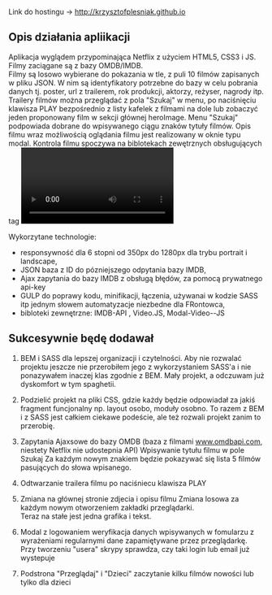 Link do hostingu -> http://krzysztofplesniak.github.io

Opis działania apliikacji 
---------------------------
Aplikacja wyglądem przypominająca Netflix z użyciem HTML5, CSS3 i JS. Filmy zaciągane są z bazy OMDB/IMDB.  
Filmy są losowo wybierane do pokazania w tle, z puli 10 filmów zapisanych w pliku JSON. W nim są identyfikatory potrzebne do bazy w celu pobrania danych tj. poster, url z trailerem, rok produkcji, aktorzy, reżyser, nagrody  itp. 
Trailery filmów można przeglądać z pola "Szukaj" w menu, po naciśnięciu klawisza PLAY bezpośrednio z listy kafelek z filmami na dole lub zobaczyć jeden proponowany film w sekcji głównej heroImage. Menu "Szukaj" podpowiada dobrane do wpisywanego ciągu znaków tytuły filmów. Opis filmu wraz możliwością oglądania filmu jest realizowany w oknie typu modal. Kontrola filmu spoczywa na biblotekach zewętrznych obsługujących tag <video> i wyświetląjących film w modalu.      

Wykorzytane technologie: 
 - responsywność dla 6 stopni od 350px do 1280px dla trybu portrait i landscape,
 - JSON baza z ID do pózniejszego odpytania bazy IMDB,
 - Ajax zapytania do bazy IMDB z obsługą błędów, za pomocą prywatnego api-key 
 - GULP do poprawy kodu, minifikacji, łączenia, używanai w kodzie SASS itp jednym słowem automatyzacje niezbedne dla FRontowca,   
 - bibloteki zewnętrzne: IMDB-API , Video.JS, Modal-Video--JS
 
Sukcesywnie będę dodawał
-------------------------------------------------------
1. BEM i SASS dla lepszej organizacji i czytelności. Aby nie rozwalać projektu jeszcze nie przerobiłem jego z wykorzystaniem SASS'a i nie ponazywałem inaczej klas zgodnie z BEM. Mały projekt, a odczuwam już dyskomfort w tym spaghetii. 

2. Podzielić projekt na pliki CSS, gdzie każdy będzie odpowiadał za jakiś fragment funcjonalny np. layout  osobo, moduły osobno. To razem z  BEM i z SASS jest całkiem ciekawe podeście, ale też rozwali projekt zanim to przerobię.     

3. Zapytania Ajaxsowe do bazy OMDB (baza z filmami www.omdbapi.com, niestety Netflix nie udostepnia API) 
      Wpisywanie tytułu filmu w pole Szukaj 
      Za każdym nowym znakiem będzie pokazywać się lista 5 filmów pasujących do słowa wpisanego.  
4. Odtwarzanie trailera filmu po naciśniecu klawisza PLAY
5. Zmiana na głównej stronie zdjecia i opisu filmu 
      Zmiana losowa za każdym nowym otworzeniem zakładki przeglądarki.  
      Teraz na stałe jest jedna grafika i tekst.  
6. Modal z logowaniem 
      weryfikacja danych wpisywanych w fomularzu z wyrażeniami regularnymi
      dane zapamiętywane przez przeglądarkę. Przy tworzeniu "usera" skrypy sprawdza, czy taki login lub email już wystepuje
7. Podstrona "Przeglądaj" i "Dzieci"
      zaczytanie kilku filmów nowości lub tylko dla dzieci 
